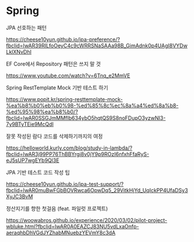 # Spring

JPA 선호하는 패턴

https://cheese10yun.github.io/jpa-preference/?fbclid=IwAR39RILfoOeyC4c9cWRRSNaSAAa98B_GimAdnk0p4UAgI8VYDwLklXNvDhI


EF Core에서 Repository 패턴은 쓰지 말 것

https://www.youtube.com/watch?v=6Tnq_e2MmVE

Spring RestTemplate Mock 기반 테스트 하기

https://www.popit.kr/spring-resttemplate-mock-%ea%b8%b0%eb%b0%98-%ed%85%8c%ec%8a%a4%ed%8a%b8-%ed%95%98%ea%b8%b0/?fbclid=IwAR0SSGJmMMfIb634ybO5hqtQS9S8noFDupO3yzwNI3-7y9BTyTEie9McQdI

잘못 작성된 람다 코드를 삭제하기까지의 여정 

https://helloworld.kurly.com/blog/study-in-lambda/?fbclid=IwAR3j99PP76ThBBYrgi8v0jY9p9ROzI6nfxhFfaRyS-eJ5sUP7wgEYb9Ql3E

JPA 기반 테스트 코드 작성 팁

https://cheese10yun.github.io/jpa-test-support/?fbclid=IwAR0muBwFGbBOVRwca6OpwDq5_29VitkHjYd_UqIckPP4UfaDSy3XyJC3BvM

정산지기를 향한 첫걸음 (feat. 파일럿 프로젝트)

https://woowabros.github.io/experience/2020/03/02/pilot-project-wbluke.html?fbclid=IwAR0A0EAZCJ83NU5vdLxaOnfp-aeraqhbDhVGdJYZhabMNuebzYEVmY8c3dA
